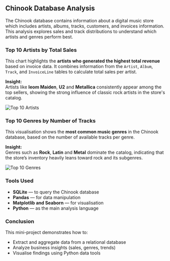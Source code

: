 ##  Chinook Database Analysis

The Chinook database contains information about a digital music store which includes artists, albums, tracks, customers, and invoices information. This analysis explores sales and track distributions to understand which artists and genres perform best.


###  Top 10 Artists by Total Sales

This chart highlights the **artists who generated the highest total revenue** based on invoice data. It combines information from the `Artist`, `Album`, `Track`, and `InvoiceLine` tables to calculate total sales per artist.

**Insight:**  
Artists like **Ieom Maiden**, **U2** and **Metallica** consistently appear among the top sellers, showing the strong influence of classic rock artists in the store's catalog.

![Top 10 Artists](top10_artists.png)

###  Top 10 Genres by Number of Tracks

This visualisation shows the **most common music genres** in the Chinook database, based on the number of available tracks per genre.

**Insight:**  
Genres such as **Rock**, **Latin** and **Metal** dominate the catalog, indicating that the store’s inventory heavily leans toward rock and its subgenres. 

![Top 10 Genres](top10_genres.png)

###  Tools Used
- **SQLite** — to query the Chinook database  
- **Pandas** — for data manipulation  
- **Matplotlib  and Seaborn** — for visualisation  
- **Python** — as the main analysis language

###  Conclusion
This mini-project demonstrates how to:
- Extract and aggregate data from a relational database
- Analyze business insights (sales, genres, trends)
- Visualise findings using Python data tools
